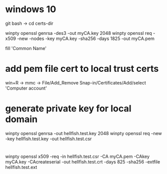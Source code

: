 <!-- https://www.youtube.com/watch?v=dDU178Uezc0 -->

# windows 10
git bash -> cd certs-dir

winpty openssl genrsa -des3 -out myCA.key 2048
winpty openssl req -x509 -new -nodes -key myCA.key -sha256 -days 1825 -out myCA.pem

fill 'Common Name'

# add pem file cert to local trust certs
win+R -> mmc -> File/Add_Remove Snap-in/Certificates/Add/select 'Computer account'

# generate private key for local domain
winpty openssl genrsa -out hellfish.test.key 2048
winpty openssl req -new -key hellfish.test.key -out hellfish.test.csr

#
winpty openssl x509 -req -in hellfish.test.csr -CA myCA.pem -CAkey myCA.key -CAcreateserial -out hellfish.test.crt -days 825 -sha256 -extfile hellfish.test.ext